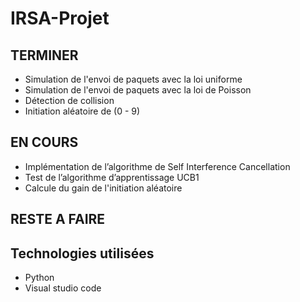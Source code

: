# IRSA-Projet


## TERMINER
- Simulation de l'envoi de paquets avec la loi uniforme
- Simulation de l'envoi de paquets avec la loi de Poisson
- Détection de collision
- Initiation aléatoire de (0 - 9)

## EN COURS
- Implémentation de l’algorithme de Self Interference Cancellation
- Test de l’algorithme d’apprentissage UCB1
- Calcule du gain de l'initiation aléatoire

## RESTE A FAIRE


## Technologies utilisées
 - Python
 - Visual studio code 
